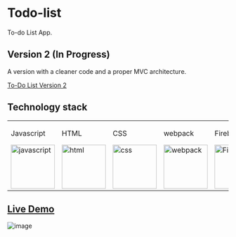 # Todo-list
To-do List App.

## Version 2 (In Progress)
A version with a cleaner code and a proper MVC architecture.

[To-Do List Version 2](https://github.com/SaToGo1/todo-list-version2)

## Technology stack
<table>
  <tr>
    <td><p>Javascript</p><img src="https://upload.wikimedia.org/wikipedia/commons/thumb/9/99/Unofficial_JavaScript_logo_2.svg/1024px-Unofficial_JavaScript_logo_2.svg.png" alt="javascript" width="100px" height="100px"></td>
    <td><p>HTML</p><img src="https://upload.wikimedia.org/wikipedia/commons/thumb/6/61/HTML5_logo_and_wordmark.svg/1024px-HTML5_logo_and_wordmark.svg.png" alt="html" width="100px" height="100px"></td>
    <td><p>CSS</p><img src="https://upload.wikimedia.org/wikipedia/commons/thumb/d/d5/CSS3_logo_and_wordmark.svg/800px-CSS3_logo_and_wordmark.svg.png" alt="css" width="100px" height="100px"></td>
    <td><p>webpack</p><img src="https://upload.wikimedia.org/wikipedia/commons/thumb/c/c1/Webpack.png/800px-Webpack.png" alt="webpack" width="100px" height="100px"></td>
    <td><p>Firebase</p><img src="https://upload.wikimedia.org/wikipedia/commons/b/bd/Firebase_Logo.png" alt="Firebase" width="100px" height="100px"></td>
  </tr>
</table>

## [Live Demo](https://satogo1.github.io/Todo-list/)
![image](https://github.com/SaToGo1/Todo-list/assets/85353835/60c2fab9-8f62-4ba4-97bc-9525d2dd4e2a)
